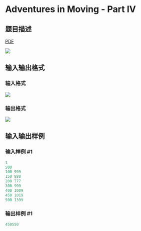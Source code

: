 # Adventures in Moving - Part IV

## 题目描述

[problemUrl]: https://uva.onlinejudge.org/index.php?option=com_onlinejudge&Itemid=8&category=14&page=show_problem&problem=1142

[PDF](https://uva.onlinejudge.org/external/102/p10201.pdf)

![](https://cdn.luogu.com.cn/upload/vjudge_pic/UVA10201/382e6b4004094692dc950c88f7e270509288eaf7.png)

## 输入输出格式

### 输入格式

![](https://cdn.luogu.com.cn/upload/vjudge_pic/UVA10201/72509a337aae82bc2d3e9d348e2e040972a14fdc.png)

### 输出格式

![](https://cdn.luogu.com.cn/upload/vjudge_pic/UVA10201/1a8705f64a570aa029c03817e096ea99574c25a4.png)

## 输入输出样例

### 输入样例 #1

```cpp
1
500
100 999
150 888
200 777
300 999
400 1009
450 1019
500 1399
```


### 输出样例 #1

```cpp
450550
```


